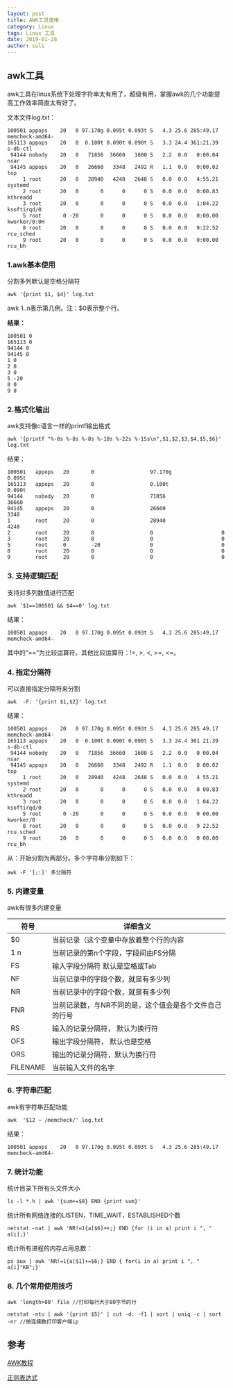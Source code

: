 ```yaml
---
layout: post
title: AWK工具使用
category: Linux
tags: Linux 工具
date: 2019-01-28
author: suli
---
```



## awk工具

awk工具在linux系统下处理字符串太有用了，超级有用，掌握awk的几个功能提高工作效率简直太有好了。

文本文件log.txt：

```
100501 appops    20   0 97.170g 0.095t 0.093t S   4.3 25.6 285:49.17 memcheck-amd64-
165113 appops    20   0  0.100t 0.090t 0.090t S   3.3 24.4 361:21.39 s-db-ctl
 94144 nobody    20   0   71856  36660   1600 S   2.2  0.0   0:00.04 nsar
 94145 appops    20   0   26660   3348   2492 R   1.1  0.0   0:00.02 top
     1 root      20   0   28940   4248   2648 S   0.0  0.0   4:55.21 systemd
     2 root      20   0       0      0      0 S   0.0  0.0   0:00.83 kthreadd
     3 root      20   0       0      0      0 S   0.0  0.0   1:04.22 ksoftirqd/0
     5 root       0 -20       0      0      0 S   0.0  0.0   0:00.00 kworker/0:0H
     8 root      20   0       0      0      0 S   0.0  0.0   9:22.52 rcu_sched
     9 root      20   0       0      0      0 S   0.0  0.0   0:00.00 rcu_bh
```
### 1.awk基本使用
分割多列默认是空格分隔符
```
awk '{print $1, $4}' log.txt
```
awk $1..$n表示第几例。注：$0表示整个行。

**结果：**

```
100501 0
165113 0
94144 0
94145 0
1 0
2 0
3 0
5 -20
8 0
9 0
```

### 2.格式化输出

awk支持像c语言一样的printf输出格式

```
awk '{printf "%-8s %-8s %-8s %-18s %-22s %-15s\n",$1,$2,$3,$4,$5,$6}' log.txt
```
结果：

```
100501   appops   20       0                  97.170g                0.095t
165113   appops   20       0                  0.100t                 0.090t
94144    nobody   20       0                  71856                  36660
94145    appops   20       0                  26660                  3348
1        root     20       0                  28940                  4248
2        root     20       0                  0                      0
3        root     20       0                  0                      0
5        root     0        -20                0                      0
8        root     20       0                  0                      0
9        root     20       0                  0                      0
```
### 3. 支持逻辑匹配

支持对多列数值进行匹配
```
awk '$1==100501 && $4==0' log.txt
```
结果：

```
100501 appops    20   0 97.170g 0.095t 0.093t S   4.3 25.6 285:49.17 memcheck-amd64-
```
其中的“==”为比较运算符。其他比较运算符：!=, >, <, >=, <=。

### 4. 指定分隔符

可以直接指定分隔符来分割
```
awk  -F: '{print $1,$2}' log.txt
```
结果：

```
100501 appops    20   0 97.170g 0.095t 0.093t S   4.3 25.6 285 49.17 memcheck-amd64-
165113 appops    20   0  0.100t 0.090t 0.090t S   3.3 24.4 361 21.39 s-db-ctl
 94144 nobody    20   0   71856  36660   1600 S   2.2  0.0   0 00.04 nsar
 94145 appops    20   0   26660   3348   2492 R   1.1  0.0   0 00.02 top
     1 root      20   0   28940   4248   2648 S   0.0  0.0   4 55.21 systemd
     2 root      20   0       0      0      0 S   0.0  0.0   0 00.83 kthreadd
     3 root      20   0       0      0      0 S   0.0  0.0   1 04.22 ksoftirqd/0
     5 root       0 -20       0      0      0 S   0.0  0.0   0 00.00 kworker/0
     8 root      20   0       0      0      0 S   0.0  0.0   9 22.52 rcu_sched
     9 root      20   0       0      0      0 S   0.0  0.0   0 00.00 rcu_bh
```
从：开始分割为两部分。多个字符串分割如下：

```
awk -F '[;:]' 多分隔符
```

### 5. 内建变量

awk有很多内建变量

符号 | 详细含义
---|---
$0 | 当前记录（这个变量中存放着整个行的内容
$1~$n | 当前记录的第n个字段，字段间由FS分隔
FS | 输入字段分隔符 默认是空格或Tab
NF  | 当前记录中的字段个数，就是有多少列 
NR  | 当前记录中的字段个数，就是有多少列 
FNR  | 当前记录数，与NR不同的是，这个值会是各个文件自己的行号 
RS  | 输入的记录分隔符， 默认为换行符 
OFS  | 输出字段分隔符， 默认也是空格 
ORS  | 输出的记录分隔符，默认为换行符 
FILENAME  | 当前输入文件的名字 

### 6. 字符串匹配
awk有字符串匹配功能
```
awk  '$12 ~ /memcheck/' log.txt
```
结果：

```
100501 appops    20   0 97.170g 0.095t 0.093t S   4.3 25.6 285:49.17 memcheck-amd64-
```
### 7. 统计功能
统计目录下所有头文件大小

```
ls -l *.h | awk '{sum+=$8} END {print sum}'
```
统计所有网络连接的LISTEN，TIME_WAIT，ESTABLISHED个数
```
netstat -nat | awk 'NR!=1{a[$6]++;} END {for (i in a) print i ", " a[i];}'
```
统计所有进程的内存占用总数：

```
ps aux | awk 'NR!=1{a[$1]+=$6;} END { for(i in a) print i ", " a[i]"KB";}'

```
### 8. 几个常用使用技巧

```
awk 'length>80' file //打印每行大于80字节的行

netstat -ntu | awk '{print $5}' | cut -d: -f1 | sort | uniq -c | sort -nr //按连接数打印客户端ip
```


## 参考

[AWK教程](https://coolshell.cn/articles/9070.html)

[正则表达式](http://www.gnu.org/software/gawk/manual/gawk.html#Regexp)
